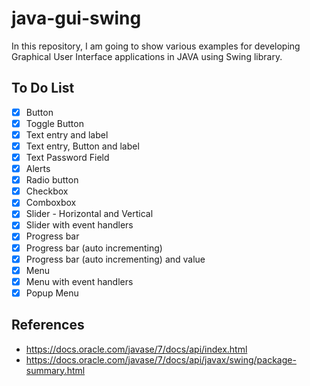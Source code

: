 # java-gui-swing

In this repository, I am going to show various examples for developing Graphical User Interface applications in JAVA using Swing library.

## To Do List

- [x] Button
- [x] Toggle Button
- [x] Text entry and label
- [x] Text entry, Button and label
- [x] Text Password Field
- [x] Alerts
- [x] Radio button
- [x] Checkbox
- [x] Comboxbox
- [x] Slider - Horizontal and Vertical
- [x] Slider with event handlers
- [x] Progress bar
- [x] Progress bar (auto incrementing)
- [x] Progress bar (auto incrementing) and value
- [x] Menu
- [x] Menu with event handlers
- [x] Popup Menu

## References
- https://docs.oracle.com/javase/7/docs/api/index.html
- https://docs.oracle.com/javase/7/docs/api/javax/swing/package-summary.html
